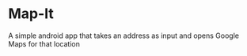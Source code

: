 # Map-It
A simple android app that takes an address as input and opens Google Maps for that location
